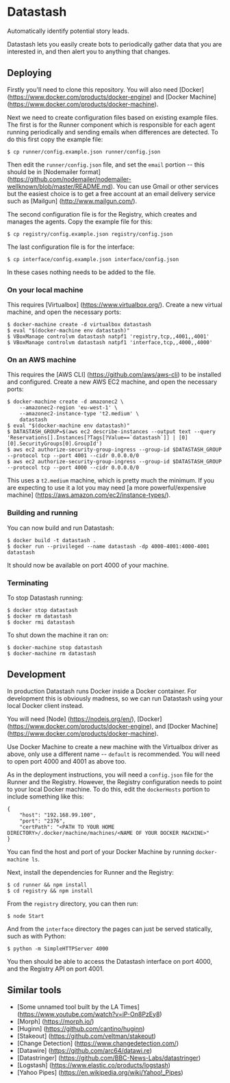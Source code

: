 Datastash
=========

Automatically identify potential story leads.

Datastash lets you easily create bots to periodically gather data that you are interested in, and then alert you to anything that changes.


Deploying
---------

Firstly you'll need to clone this repository. You will also need [Docker] (https://www.docker.com/products/docker-engine) and [Docker Machine] (https://www.docker.com/products/docker-machine).

Next we need to create configuration files based on existing example files. The first is for the Runner component which is responsible for each agent running periodically and sending emails when differences are detected. To do this first copy the example file:

    $ cp runner/config.example.json runner/config.json

Then edit the `runner/config.json` file, and set the `email` portion -- this should be in [Nodemailer format] (https://github.com/nodemailer/nodemailer-wellknown/blob/master/README.md). You can use Gmail or other services but the easiest choice is to get a free account at an email delivery service such as [Mailgun] (http://www.mailgun.com/).

The second configuration file is for the Registry, which creates and manages the agents. Copy the example file for this:

    $ cp registry/config.example.json registry/config.json

The last configuration file is for the interface:

    $ cp interface/config.example.json interface/config.json

In these cases nothing needs to be added to the file.

### On your local machine

This requires [Virtualbox] (https://www.virtualbox.org/). Create a new virtual machine, and open the necessary ports:

    $ docker-machine create -d virtualbox datastash
    $ eval "$(docker-machine env datastash)"
    $ VBoxManage controlvm datastash natpf1 'registry,tcp,,4001,,4001'
    $ VBoxManage controlvm datastash natpf1 'interface,tcp,,4000,,4000'

### On an AWS machine

This requires the [AWS CLI] (https://github.com/aws/aws-cli) to be installed and configured. Create a new AWS EC2 machine, and open the necessary ports:

    $ docker-machine create -d amazonec2 \
        --amazonec2-region 'eu-west-1' \
        --amazonec2-instance-type 't2.medium' \
        datastash
    $ eval "$(docker-machine env datastash)"
    $ DATASTASH_GROUP=$(aws ec2 describe-instances --output text --query 'Reservations[].Instances[?Tags[?Value==`datastash`]] | [0][0].SecurityGroups[0].GroupId')
    $ aws ec2 authorize-security-group-ingress --group-id $DATASTASH_GROUP --protocol tcp --port 4001 --cidr 0.0.0.0/0
    $ aws ec2 authorize-security-group-ingress --group-id $DATASTASH_GROUP --protocol tcp --port 4000 --cidr 0.0.0.0/0

This uses a `t2.medium` machine, which is pretty much the minimum. If you are expecting to use it a lot you may need [a more powerful/expensive machine] (https://aws.amazon.com/ec2/instance-types/).

### Building and running

You can now build and run Datastash:

    $ docker build -t datastash .
    $ docker run --privileged --name datastash -dp 4000-4001:4000-4001 datastash

It should now be available on port 4000 of your machine.

### Terminating

To stop Datastash running:

    $ docker stop datastash
    $ docker rm datastash
    $ docker rmi datastash

To shut down the machine it ran on:

    $ docker-machine stop datastash
    $ docker-machine rm datastash


Development
-----------

In production Datastash runs Docker inside a Docker container. For development this is obviously madness, so we can run Datastash using your local Docker client instead.

You will need [Node] (https://nodejs.org/en/), [Docker] (https://www.docker.com/products/docker-engine), and [Docker Machine] (https://www.docker.com/products/docker-machine).

Use Docker Machine to create a new machine with the Virtualbox driver as above, only use a different name -- `default` is recommended. You will need to open port 4000 and 4001 as above too.

As in the deployment instructions, you will need a `config.json` file for the Runner and the Registry. However, the Registry configuration needs to point to your local Docker machine. To do this, edit the `dockerHosts` portion to include something like this:

    {
        "host": "192.168.99.100",
        "port": "2376",
        "certPath": "<PATH TO YOUR HOME DIRECTORY>/.docker/machine/machines/<NAME OF YOUR DOCKER MACHINE>"
    }

You can find the host and port of your Docker Machine by running `docker-machine ls`.

Next, install the dependencies for Runner and the Registry:

    $ cd runner && npm install
    $ cd registry && npm install

From the `registry` directory, you can then run:

    $ node Start

And from the `interface` directory the pages can just be served statically, such as with Python:

    $ python -m SimpleHTTPServer 4000

You then should be able to access the Datastash interface on port 4000, and the Registry API on port 4001.


Similar tools
-------------

* [Some unnamed tool built by the LA Times] (https://www.youtube.com/watch?v=iP-On8PzEy8)
* [Morph] (https://morph.io/)
* [Huginn] (https://github.com/cantino/huginn)
* [Stakeout] (https://github.com/veltman/stakeout)
* [Change Detection] (https://www.changedetection.com/)
* [Datawire] (https://github.com/arc64/datawi.re)
* [Datastringer] (https://github.com/BBC-News-Labs/datastringer)
* [Logstash] (https://www.elastic.co/products/logstash)
* [Yahoo Pipes] (https://en.wikipedia.org/wiki/Yahoo!_Pipes)
